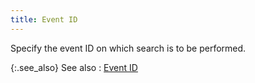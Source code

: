 ```yaml
---
title: Event ID
---
```



Specify the event ID on which search is to be performed.


{:.see_also}
See also
: [Event  ID](JavaScript:RelatedTopics1.Click())<!--Metadata type="DesignerControl" startspan
<object CLASSID="clsid:ADB880A6-D8FF-11CF-9377-00AA003B7A11"
	ID=RelatedTopics1
	TYPE="application/x-oleobject">
</object>-->

<object classid="clsid:ADB880A6-D8FF-11CF-9377-00AA003B7A11" id="RelatedTopics1" type="application/x-oleobject"> 
 <param name="Command" value="Related Topics">
<param name="Window" value="Second">
<param name="Item1" value="Event 
 ID;{{site.crm_chm}}/misc/find_activities_quick_find_event_id.html">
</object><!--Metadata type="DesignerControl" endspan-->
